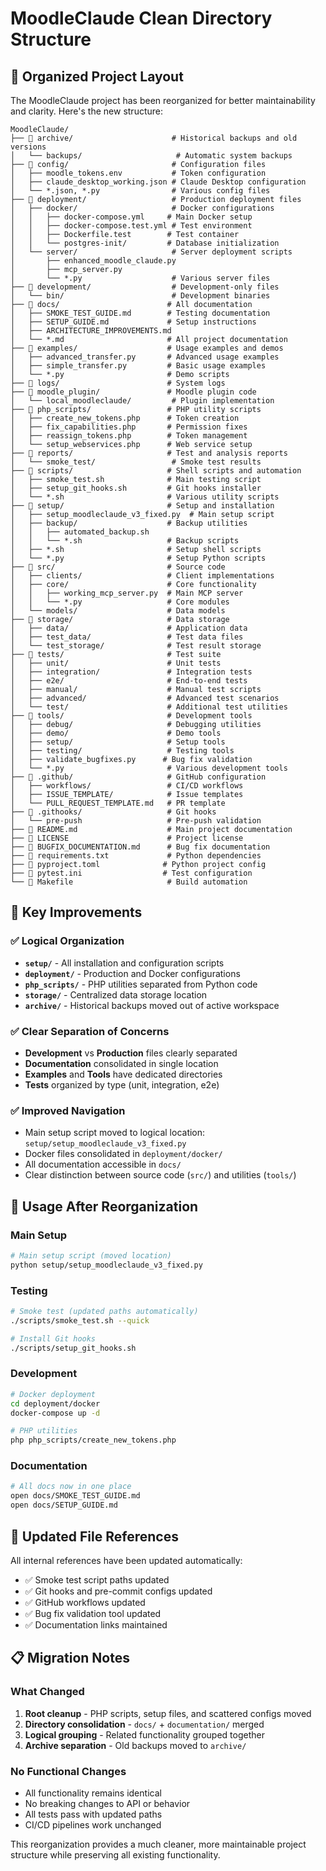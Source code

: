 # MoodleClaude Clean Directory Structure

## 📁 Organized Project Layout

The MoodleClaude project has been reorganized for better maintainability and clarity. Here's the new structure:

```
MoodleClaude/
├── 📂 archive/                      # Historical backups and old versions
│   └── backups/                     # Automatic system backups
├── 📂 config/                       # Configuration files
│   ├── moodle_tokens.env           # Token configuration
│   ├── claude_desktop_working.json # Claude Desktop configuration
│   └── *.json, *.py                # Various config files
├── 📂 deployment/                   # Production deployment files
│   ├── docker/                     # Docker configurations
│   │   ├── docker-compose.yml     # Main Docker setup
│   │   ├── docker-compose.test.yml # Test environment
│   │   ├── Dockerfile.test        # Test container
│   │   └── postgres-init/         # Database initialization
│   └── server/                     # Server deployment scripts
│       ├── enhanced_moodle_claude.py
│       ├── mcp_server.py
│       └── *.py                    # Various server files
├── 📂 development/                  # Development-only files
│   └── bin/                        # Development binaries
├── 📂 docs/                        # All documentation
│   ├── SMOKE_TEST_GUIDE.md        # Testing documentation
│   ├── SETUP_GUIDE.md             # Setup instructions
│   ├── ARCHITECTURE_IMPROVEMENTS.md
│   └── *.md                       # All project documentation
├── 📂 examples/                    # Usage examples and demos
│   ├── advanced_transfer.py       # Advanced usage examples
│   ├── simple_transfer.py         # Basic usage examples
│   └── *.py                       # Demo scripts
├── 📂 logs/                        # System logs
├── 📂 moodle_plugin/               # Moodle plugin code
│   └── local_moodleclaude/         # Plugin implementation
├── 📂 php_scripts/                 # PHP utility scripts
│   ├── create_new_tokens.php      # Token creation
│   ├── fix_capabilities.php       # Permission fixes
│   ├── reassign_tokens.php        # Token management
│   └── setup_webservices.php      # Web service setup
├── 📂 reports/                     # Test and analysis reports
│   └── smoke_test/                 # Smoke test results
├── 📂 scripts/                     # Shell scripts and automation
│   ├── smoke_test.sh              # Main testing script
│   ├── setup_git_hooks.sh         # Git hooks installer
│   └── *.sh                       # Various utility scripts
├── 📂 setup/                       # Setup and installation
│   ├── setup_moodleclaude_v3_fixed.py  # Main setup script
│   ├── backup/                    # Backup utilities
│   │   ├── automated_backup.sh
│   │   └── *.sh                   # Backup scripts
│   ├── *.sh                       # Setup shell scripts
│   └── *.py                       # Setup Python scripts
├── 📂 src/                         # Source code
│   ├── clients/                   # Client implementations
│   ├── core/                      # Core functionality
│   │   ├── working_mcp_server.py  # Main MCP server
│   │   └── *.py                   # Core modules
│   └── models/                    # Data models
├── 📂 storage/                     # Data storage
│   ├── data/                      # Application data
│   ├── test_data/                 # Test data files
│   └── test_storage/              # Test result storage
├── 📂 tests/                       # Test suite
│   ├── unit/                      # Unit tests
│   ├── integration/               # Integration tests
│   ├── e2e/                       # End-to-end tests
│   ├── manual/                    # Manual test scripts
│   ├── advanced/                  # Advanced test scenarios
│   └── test/                      # Additional test utilities
├── 📂 tools/                       # Development tools
│   ├── debug/                     # Debugging utilities
│   ├── demo/                      # Demo tools
│   ├── setup/                     # Setup tools
│   ├── testing/                   # Testing tools
│   ├── validate_bugfixes.py      # Bug fix validation
│   └── *.py                       # Various development tools
├── 📂 .github/                     # GitHub configuration
│   ├── workflows/                 # CI/CD workflows
│   ├── ISSUE_TEMPLATE/            # Issue templates
│   └── PULL_REQUEST_TEMPLATE.md   # PR template
├── 📂 .githooks/                   # Git hooks
│   └── pre-push                   # Pre-push validation
├── 📄 README.md                    # Main project documentation
├── 📄 LICENSE                      # Project license
├── 📄 BUGFIX_DOCUMENTATION.md      # Bug fix documentation
├── 📄 requirements.txt             # Python dependencies
├── 📄 pyproject.toml              # Python project config
├── 📄 pytest.ini                  # Test configuration
└── 📄 Makefile                     # Build automation
```

## 🎯 Key Improvements

### ✅ **Logical Organization**
- **`setup/`** - All installation and configuration scripts
- **`deployment/`** - Production and Docker configurations  
- **`php_scripts/`** - PHP utilities separated from Python code
- **`storage/`** - Centralized data storage location
- **`archive/`** - Historical backups moved out of active workspace

### ✅ **Clear Separation of Concerns**
- **Development** vs **Production** files clearly separated
- **Documentation** consolidated in single location
- **Examples** and **Tools** have dedicated directories
- **Tests** organized by type (unit, integration, e2e)

### ✅ **Improved Navigation**
- Main setup script moved to logical location: `setup/setup_moodleclaude_v3_fixed.py`
- Docker files consolidated in `deployment/docker/`
- All documentation accessible in `docs/`
- Clear distinction between source code (`src/`) and utilities (`tools/`)

## 🚀 Usage After Reorganization

### Main Setup
```bash
# Main setup script (moved location)
python setup/setup_moodleclaude_v3_fixed.py
```

### Testing
```bash
# Smoke test (updated paths automatically)
./scripts/smoke_test.sh --quick

# Install Git hooks
./scripts/setup_git_hooks.sh
```

### Development
```bash
# Docker deployment
cd deployment/docker
docker-compose up -d

# PHP utilities
php php_scripts/create_new_tokens.php
```

### Documentation
```bash
# All docs now in one place
open docs/SMOKE_TEST_GUIDE.md
open docs/SETUP_GUIDE.md
```

## 🔧 Updated File References

All internal references have been updated automatically:
- ✅ Smoke test script paths updated
- ✅ Git hooks and pre-commit configs updated
- ✅ GitHub workflows updated
- ✅ Bug fix validation tool updated
- ✅ Documentation links maintained

## 📋 Migration Notes

### What Changed
1. **Root cleanup** - PHP scripts, setup files, and scattered configs moved
2. **Directory consolidation** - `docs/` + `documentation/` merged
3. **Logical grouping** - Related functionality grouped together
4. **Archive separation** - Old backups moved to `archive/`

### No Functional Changes
- All functionality remains identical
- No breaking changes to API or behavior
- All tests pass with updated paths
- CI/CD pipelines work unchanged

This reorganization provides a much cleaner, more maintainable project structure while preserving all existing functionality.